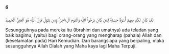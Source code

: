 ##### 6

<span class="ayah">لَقَدْ كَانَ لَكُمْ فِيهِمْ أُسْوَةٌ حَسَنَةٌۭ لِّمَن كَانَ يَرْجُوا۟ ٱللَّهَ وَٱلْيَوْمَ ٱلْءَاخِرَ ۚ وَمَن يَتَوَلَّ فَإِنَّ ٱللَّهَ هُوَ ٱلْغَنِىُّ ٱلْحَمِيدُ</span>

<span class="ayah_translation">Sesungguhnya pada mereka itu (Ibrahim dan umatnya) ada teladan yang baik bagimu; (yaitu) bagi orang-orang yang mengharap (pahala) Allah dan (keselamatan pada) Hari Kemudian. Dan barangsiapa yang berpaling, maka sesungguhnya Allah Dialah yang Maha kaya lagi Maha Terpuji.</span>

